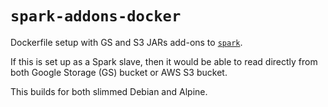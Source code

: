 # `spark-addons-docker`

Dockerfile setup with GS and S3 JARs add-ons to
[`spark`](https://github.com/guangie88/spark-docker).

If this is set up as a Spark slave, then it would be able to read directly from
both Google Storage (GS) bucket or AWS S3 bucket.

This builds for both slimmed Debian and Alpine.
